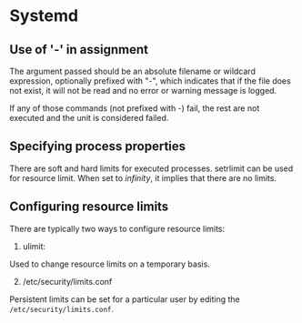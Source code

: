 # Systemd


## Use of '-' in assignment
The argument passed should be an absolute filename or wildcard expression, optionally prefixed with "-", which indicates that if the file does not exist, it will not be read and no error or warning message is logged.

If any of those commands (not prefixed with -) fail, the rest are not executed and the unit is considered failed.

## Specifying process properties

There are soft and hard limits for executed processes. setrlimit can be used for resource limit. When set to *infinity*, it implies that there are no limits.


## Configuring resource limits

There are typically two ways to configure resource limits:


1. ulimit:

Used to change resource limits on a temporary basis. 

2. /etc/security/limits.conf

Persistent limits can be set for a particular user by editing the `/etc/security/limits.conf`.



